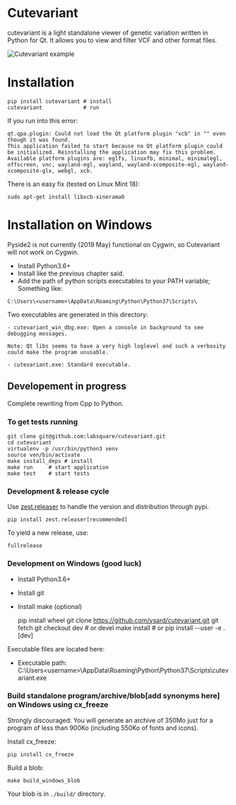 # Cutevariant

cutevariant is a light standalone viewer of genetic variation written in Python for Qt. It allows you to view and filter VCF and other format files.

![Cutevariant example](https://raw.githubusercontent.com/labsquare/CuteVariant-cpp/master/screencast.gif)

# Installation

    pip install cutevariant # install
    cutevariant             # run

If you run into this error:

```
qt.qpa.plugin: Could not load the Qt platform plugin "xcb" in "" even though it was found.
This application failed to start because no Qt platform plugin could be initialized. Reinstalling the application may fix this problem.
Available platform plugins are: eglfs, linuxfb, minimal, minimalegl, offscreen, vnc, wayland-egl, wayland, wayland-xcomposite-egl, wayland-xcomposite-glx, webgl, xcb.
```

There is an easy fix (tested on Linux Mint 18):

`sudo apt-get install libxcb-xinerama0`

# Installation on Windows

Pyside2 is not currently (2019 May) functional on Cygwin, so Cutevariant will not work on Cygwin.

- Install Python3.6+
- Install like the previous chapter said.
- Add the path of python scripts executables to your PATH variable; Something like:

``` C:\Users\<username>\AppData\Roaming\Python\Python37\Scripts\ ``` 

Two executables are generated in this directory:

    - cutevariant_win_dbg.exe: Open a console in background to see debugging messages.
    
    Note: Qt libs seems to have a very high loglevel and such a verbosity could make the program unusable.

    - cutevariant.exe: Standard executable.


## Developement in progress

Complete rewriting from Cpp to Python.

###  To get tests running

    git clone git@github.com:labsquare/cutevariant.git
    cd cutevariant
    virtualenv -p /usr/bin/python3 venv
    source ven/bin/activate
    make install_deps # install
    make run     # start application
    make test    # start tests


### Development & release cycle

Use [zest.releaser](https://zestreleaser.readthedocs.io) to handle the version and distribution through pypi.

    pip install zest.releaser[recommended]

To yield a new release, use:

    fullrelease

### Development on Windows (good luck)

- Install Python3.6+
- Install git
- Install make (optional)

    pip install wheel
    git clone https://github.com/ysard/cutevariant.git
    git fetch
    git checkout dev # or devel
    make install # or pip install --user -e .[dev]

Executable files are located here:

- Executable path:
    C:\Users\<username>\AppData\Roaming\Python\Python37\Scripts\cutevariant.exe


### Build standalone program/archive/blob[add synonyms here] on Windows using cx_freeze

Strongly discouraged: You will generate an archive of 350Mo just for a program of
less than 900Ko (including 550Ko of fonts and icons).

Install cx_freeze:

    pip install cx_freeze

Build a blob:

    make build_windows_blob

Your blob is in `./build/` directory.
